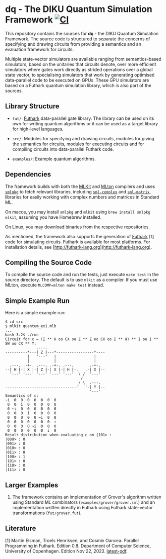 # dq - The DIKU Quantum Simulation Framework [![CI](https://github.com/diku-dk/dq/workflows/CI/badge.svg)](https://github.com/diku-dk/dq/actions)

This repository contains the sources for __dq__ - the DIKU Quantum Simulation
Framework. The source code is structured to separate the concerns of specifying
and drawing circuits from providing a semantics and an evaluation framework for
circuits.

Multiple state-vector simulators are available ranging from semantics-based
simulators, based on the unitaries that circuits denote, over more efficient
simulators where gates work directly as strided operations over a global state
vector, to specialising simulators that work by generating optimised
data-parallel code to be executed on GPUs. These GPU simulators are based on a
Futhark quantum simulation library, which is also part of the sources.

## Library Structure

- `fut/`: [Futhark](http://futhark-lang.org) data-parallel gate library. The
  library can be used on its own for writing quantum algorithms or it can be
  used as a target library for high-level languages.

- `src/`: Modules for specifying and drawing circuits, modules for giving the
  semantics for circuits, modules for executing circuits and for compiling
  circuits into data-parallel Futhark code.

- `examples/`: Example quantum algorithms.

## Dependencies

The framework builds with both the [MLKit](https://github.com/melsman/mlkit) and
[MLton](http://mlton.org/) compilers and uses
[`smlpkg`](https://github.com/diku-dk/smlpkg) to fetch relevant libraries,
including [`sml-complex`](https://github.com/diku-dk/sml-complex) and
[`sml-matrix`](https://github.com/diku-dk/sml-matrix), libraries for easily
working with complex numbers and matrices in Standard ML.

On macos, you may install `smlpkg` and `mlkit` using `brew install smlpkg
mlkit`, assuming you have Homebrew installed.

On Linux, you may download binaries from the respective repositories.

As mentioned, the framework also supports the generation of
[Futhark](http://futhark-lang.org) [1] code for simulating circuits. Futhark is
available for most platforms. For installation details, see
[http://futhark-lang.org](http://futhark-lang.org).

## Compiling the Source Code

To compile the source code and run the tests, just execute `make test` in the
source directory. The default is to use `mlkit` as a compiler. If you must use
MLton, execute `MLCOMP=mlton make test` instead.

## Simple Example Run

Here is a simple example run:
```
$ cd src
$ mlkit quantum_ex1.mlb
...
bash-3.2$ ./run
Circuit for c = (I ** H oo CX oo Z ** Z oo CX oo I ** H) ** I oo I ** SW oo CX ** Y:
              .---.
----------*---| Z |---*-----------------*----
          |   '---'   |                 |
          |           |                 |
  .---. .-+-. .---. .-+-. .---.       .-+-.
--| H |-| X |-| Z |-| X |-| H |-.   .-| X |--
  '---' '---' '---' '---' '---'  \ /  '---'
                                  /
                                 / \  .---.
--------------------------------'   '-| Y |--
                                      '---'
Semantics of c:
~i  0  0  0  0  0  0  0
 0  0  i  0  0  0  0  0
 0 ~i  0  0  0  0  0  0
 0  0  0  i  0  0  0  0
 0  0  0  0  0 ~i  0  0
 0  0  0  0  0  0  0  i
 0  0  0  0 ~i  0  0  0
 0  0  0  0  0  0  i  0
Result distribution when evaluating c on |101> :
|000> : 0
|001> : 0
|010> : 0
|011> : 0
|100> : 1
|101> : 0
|110> : 0
|111> : 0
```

## Larger Examples

1. The framework contains an implementation of Grover's algorithm written using
   Standard ML combinators (`examples/grover/grover.sml`) and an implementation
   written directly in Futhark using Futhark state-vector transformations
   (`fut/grover.fut`).

## Literature

[1] Martin Elsman, Troels Henriksen, and Cosmin Oancea. Parallel Programming in
Futhark. Edition 0.8. Department of Computer Science, University of
Copenhagen. Edition Nov
22, 2023. [latest-pdf](https://readthedocs.org/projects/futhark-book/downloads/pdf/latest/).
